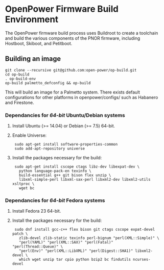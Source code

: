 # OpenPower Firmware Build Environment

The OpenPower firmware build process uses Buildroot to create a toolchain and
build the various components of the PNOR firmware, including Hostboot, Skiboot,
and Petitboot.

## Building an image

```
git clone --recursive git@github.com:open-power/op-build.git
cd op-build
. op-build-env
op-build palmetto_defconfig && op-build
```

This will build an image for a Palmetto system. There exists default
configurations for other platforms in openpower/configs/ such as
Habanero and Firestone.

### Dependancies for *64-bit* Ubuntu/Debian systems

1. Install Ubuntu (>= 14.04) or Debian (>= 7.5) 64-bit.
2. Enable Universe:

        sudo apt-get install software-properties-common
        sudo add-apt-repository universe
3. Install the packages necessary for the build:

        sudo apt-get install cscope ctags libz-dev libexpat-dev \
          python language-pack-en texinfo \
          build-essential g++ git bison flex unzip \
          libxml-simple-perl libxml-sax-perl libxml2-dev libxml2-utils xsltproc \
          wget bc

### Dependancies for *64-bit* Fedora systems

1. Install Fedora 23 64-bit.
2. Install the packages necessary for the build:

        sudo dnf install gcc-c++ flex bison git ctags cscope expat-devel patch \
          zlib-devel zlib-static texinfo perl-bignum "perl(XML::Simple)" \
          "perl(YAML)" "perl(XML::SAX)" "perl(Fatal)" "perl(Thread::Queue)" \
          "perl(Env)" "perl(XML::LibXML)" "perl(Digest::SHA1)" libxml2-devel \
          which wget unzip tar cpio python bzip2 bc findutils ncurses-devel

